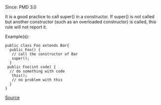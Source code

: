 Since: PMD 3.0

It is a good practice to call super() in a constructor. If super() is not called but
another constructor (such as an overloaded constructor) is called, this rule will not report it.

Example(s):
```
public class Foo extends Bar{
  public Foo() {
   // call the constructor of Bar
   super();
  }
 public Foo(int code) {
  // do something with code
   this();
   // no problem with this
  }
}
```

[Source](https://pmd.github.io/pmd-5.6.1/pmd-java/rules/java/controversial.html#CallSuperInConstructor)
